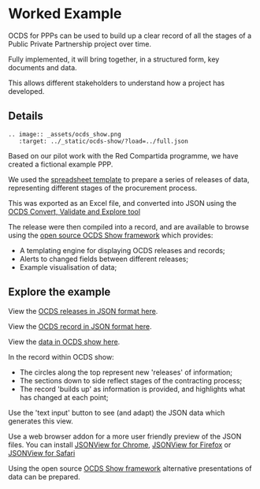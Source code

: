 # Worked Example

OCDS for PPPs can be used to build up a clear record of all the stages of a Public Private Partnership project over time. 

Fully implemented, it will bring together, in a structured form, key documents and data. 

This allows different stakeholders to understand how a project has developed.

## Details

```eval_rst
.. image:: _assets/ocds_show.png
   :target: ../_static/ocds-show/?load=../full.json
```

Based on our pilot work with the Red Compartida programme, we have created a fictional example PPP.

We used the [spreadsheet template](spreadsheet.md) to prepare a series of releases of data, representing different stages of the procurement process.

This was exported as an Excel file, and converted into JSON using the [OCDS Convert, Validate and Explore tool](http://standard.open-contracting.org/validator/)

The release were then compiled into a record, and are available to browse using the [open source OCDS Show framework](https://github.com/open-contracting/ocds-show/tree/ppp) which provides:

* A templating engine for displaying OCDS releases and records;
* Alerts to changed fields between different releases;
* Example visualisation of data; 

## Explore the example

View the [OCDS releases in JSON format here](../_static/full.json).

View the [OCDS record in JSON format here](../_static/full_record_package.json).

View the [data in OCDS show here](../_static/ocds-show/?load=../full_record_package.json).

In the record within OCDS show:

* The circles along the top represent new 'releases' of information;
* The sections down to side reflect stages of the contracting process;
* The record 'builds up' as information is provided, and highlights what has changed at each point;

Use the 'text input' button to see (and adapt) the JSON data which generates this view.

Use a web browser addon for a more user friendly preview of the JSON files. You can install [JSONView for Chrome](https://chrome.google.com/webstore/detail/jsonview/chklaanhfefbnpoihckbnefhakgolnmc), [JSONView for Firefox](https://addons.mozilla.org/en-us/firefox/addon/jsonview/) or [JSONView for Safari](https://safari-extensions.apple.com/details/?id=com.dcrousso.jsonview-safari-Q5M4T22BE9) 

Using the open source [OCDS Show framework](https://github.com/open-contracting/ocds-show/tree/ppp) alternative presentations of data can be prepared.

